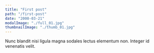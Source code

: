 ```yaml
---
title: "First post"
path: "/first-post"
date: "2000-03-21"
modalImage: "./full_01.jpg"
thumbnailImage: "./thumb_01.jpg"
---
```


Nunc blandit nisi ligula magna sodales lectus elementum non. Integer id venenatis velit.
